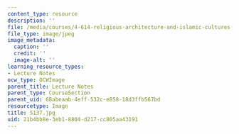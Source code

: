 ```yaml
---
content_type: resource
description: ''
file: /media/courses/4-614-religious-architecture-and-islamic-cultures-fall-2002/21b4bb8e3eb18804d217cc805aa43191_5137.jpg
file_type: image/jpeg
image_metadata:
  caption: ''
  credit: ''
  image-alt: ''
learning_resource_types:
- Lecture Notes
ocw_type: OCWImage
parent_title: Lecture Notes
parent_type: CourseSection
parent_uid: 68abeaab-4eff-532c-e858-18d3ffb567bd
resourcetype: Image
title: 5137.jpg
uid: 21b4bb8e-3eb1-8804-d217-cc805aa43191
---
```

